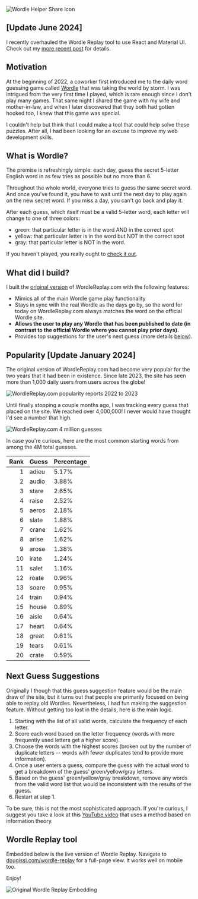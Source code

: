 ![Wordle Helper Share Icon](/assets/wordlereplay/wordle_replay_share_icon_cropped.png)

## [Update June 2024]
I recently overhauled the Wordle Replay tool to use React and Material UI. Check out my [more recent post](/wordlereplay-react) for details.

## Motivation
At the beginning of 2022, a coworker first introduced me to the daily word guessing game called
[Wordle](https://www.nytimes.com/games/wordle/) that was taking the world by storm.
I was intrigued from the very first time I played, which is rare enough since I don't play many games.
That same night I shared the game with my wife and mother-in-law, and when I later discovered that they both had gotten hooked too, I knew that this game was special.

I couldn't help but think that I could make a tool that could help solve these puzzles.
After all, I had been looking for an excuse to improve my web development skills.

## What is Wordle?
The premise is refreshingly simple: each day, guess the secret 5-letter English word in as few tries as possible but no more than 6.

Throughout the whole world, everyone tries to guess the same secret word.
And once you've found it, you have to wait until the next day to play again on the new secret word. If you miss a day, you can't go back and play it.

After each guess, which itself must be a valid 5-letter word, each letter will change to one of three colors:
* green: that particular letter is in the word AND in the correct spot
* yellow: that particular letter is in the word but NOT in the correct spot
* gray: that particular letter is NOT in the word.

If you haven't played, you really ought to [check it out](https://www.nytimes.com/games/wordle/).

## What did I build?
I built the [original version](https://www.dougissi.com/wordle-replay/) of WordleReplay.com with the following features:
* Mimics all of the main Wordle game play functionality
* Stays in sync with the real Wordle as the days go by, so the word for today on WordleReplay.com always matches the word on the official Wordle site.
* **Allows the user to play any Wordle that has been published to date (in contrast to the official Wordle where you cannot play prior days).**
* Provides top suggestions for the user's next guess (more details [below](#next-guess-suggestions)).

## Popularity [Update January 2024]
The original version of WordleReplay.com had become very popular for the two years that it had been in existence. Since late 2023, the site has seen more than 1,000 daily users from users across the globe!

![WordleReplay.com popularity reports 2022 to 2023](/assets/wordlereplay/wordle_replay_popularity_2years.png)

Until finally stopping a couple months ago, I was tracking every guess that placed on the site. We reached over 4,000,000! I never would have thought I'd see a number that high.

![WordleReplay.com 4 million guesses](/assets/wordlereplay/WordleReplay.com_4M_guesses.png)

In case you're curious, here are the most common starting words from among the 4M total guesses.

| Rank | Guess | Percentage |
| ---: | --- | --- |
| 1 | adieu | 5.17% |
| 2 | audio | 3.88% |
| 3 | stare | 2.65% |
| 4 | raise | 2.52% |
| 5 | aeros | 2.18% |
| 6 | slate | 1.88% |
| 7 | crane | 1.62% |
| 8 | arise | 1.62% |
| 9 | arose | 1.38% |
| 10 | irate | 1.24% |
| 11 | salet | 1.16% |
| 12 | roate | 0.96% |
| 13 | soare | 0.95% |
| 14 | train | 0.94% |
| 15 | house | 0.89% |
| 16 | aisle | 0.64% |
| 17 | heart | 0.64% |
| 18 | great | 0.61% |
| 19 | tears | 0.61% |
| 20 | crate | 0.59% |

## Next Guess Suggestions
Originally I though that this guess suggestion feature would be the main draw of the site, but it turns out that people are primarily focused on being able to replay old Wordles. Nevertheless, I had fun making the suggestion feature. Without getting too lost in the details, here is the main logic.

1. Starting with the list of all valid words, calculate the frequency of each letter.
2. Score each word based on the letter frequency (words with more frequently used letters get a higher score).
3. Choose the words with the highest scores (broken out by the number of duplicate letters -- words with fewer duplicates tend to provide more information).
4. Once a user enters a guess, compare the guess with the actual word to get a breakdown of the guess' green/yellow/gray letters.
5. Based on the guess' green/yellow/gray breakdown, remove any words from the valid word list that would be inconsistent with the results of the guess.
6. Restart at step 1.

To be sure, this is not the most sophisticated approach. If you're curious, I suggest you take a look at this [YouTube video](https://youtu.be/v68zYyaEmEA?si=NFoulmXHEqLB-QB-) that uses a method based on information theory.

## Wordle Replay tool
Embedded below is the live version of Wordle Replay. Navigate to [dougissi.com/wordle-replay](https://www.dougissi.com/wordle-replay) for a full-page view. It works well on mobile too.

Enjoy!

![Original Wordle Replay Embedding](embedding/original-wordle-replay)
